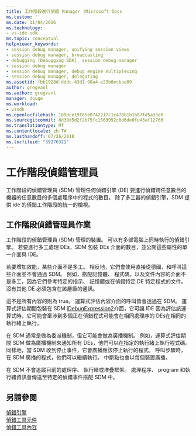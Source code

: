 ```yaml
---
title: 工作階段進行偵錯 Manager |Microsoft Docs
ms.custom: ''
ms.date: 11/04/2016
ms.technology:
- vs-ide-sdk
ms.topic: conceptual
helpviewer_keywords:
- session debug manager, unifying session views
- session debug manager, broadcasting
- debugging [Debugging SDK], session debug manager
- session debug manager
- session debug manager, debug engine multiplexing
- session debug manager, delegating
ms.assetid: fbb1928d-dddc-43d1-98a4-e23b0ecbae09
author: gregvanl
ms.author: gregvanl
manager: douge
ms.workload:
- vssdk
ms.openlocfilehash: 109dce19f85e0742217c1c478b1b1687fd5a33e8
ms.sourcegitcommit: 8d38d5d2f2b75fc1563952c0d6de0fe43af12766
ms.translationtype: MT
ms.contentlocale: zh-TW
ms.lasthandoff: 07/26/2018
ms.locfileid: "39276321"
---
```

# <a name="session-debug-manager"></a>工作階段偵錯管理員
工作階段的偵錯管理員 (SDM) 管理任何偵錯引擎 (DE) 要進行偵錯跨任意數目的機器的任意數目的多個處理序中的程式的數目。 除了多工器的偵錯引擎，SDM 提供 ide 的偵錯工作階段的統一的檢視。  
  
## <a name="session-debug-manager-operation"></a>工作階段偵錯管理員作業  
 工作階段的偵錯管理員 (SDM) 管理的裝置。 可以有多部電腦上同時執行的偵錯引擎。 若要進行多工處理 DEs，SDM 包裝 DEs 介面的數目，並公開這些屬性的單一介面與 IDE。  
  
 若要增加效能，某些介面不是多工。 相反地，它們會使用直接從德國，和呼叫這些介面並不會通過 SDM。 例如，搭配記憶體、 程式碼，以及文件內容的介面不是多工，因為它們參考特定的指示、 記憶體或在偵錯特定 DE 特定程式的文件。 沒有其他 DE 必須包含在該層級的通訊。  
  
 這不是所有內容的則為 true。 運算式評估內容介面的呼叫皆會透過在 SDM。 運算式評估期間包裝在 SDM [IDebugExpression2](../../extensibility/debugger/reference/idebugexpression2.md)介面，它可讓 IDE 因為評估該運算式時，它可能會牽涉到多個正在偵錯程式可能會在相同處理序的 DEs在相同的執行緒上執行。  
  
 在 SDM 通常是做為委派機制，但它可能會做為廣播機制。 例如，運算式評估期間 SDM 做為廣播機制來通知所有 DEs，他們可以在指定的執行緒上執行程式碼。 同樣地，當 SDM 收到停止事件，它會廣播應該停止執行的程式。 呼叫步驟時，在 SDM 廣播的程式，他們可以繼續執行。 中斷點也會以每個裝置廣播。  
  
 在 SDM 不會追蹤目前的處理序、 執行緒或堆疊框架。 處理程序、 program 和執行緒資訊會傳送至特定的偵錯事件搭配 SDM 中。  
  
## <a name="see-also"></a>另請參閱  
 [偵錯引擎](../../extensibility/debugger/debug-engine.md)   
 [偵錯工具元件](../../extensibility/debugger/debugger-components.md)   
 [偵錯工具內容](../../extensibility/debugger/debugger-contexts.md)